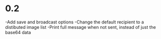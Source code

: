 0.2
===

-Add save and broadcast options
-Change the default recipient to a distibuted image list
-Print full message when not sent, instead of just the base64 data